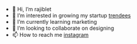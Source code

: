 - 👋 Hi, I’m rajiblet
- 👀 I’m interested in growing my startup [trendees](https://trendees.me)
- 🌱 I’m currently learning marketing
- 💞️ I’m looking to collaborate on designing
- 📫 How to reach me [instagram](https://instagram.com/rajib_jazz)
